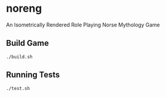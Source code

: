 # noreng
An Isometrically Rendered Role Playing Norse Mythology Game

## Build Game
`./build.sh`

## Running Tests
`./test.sh`